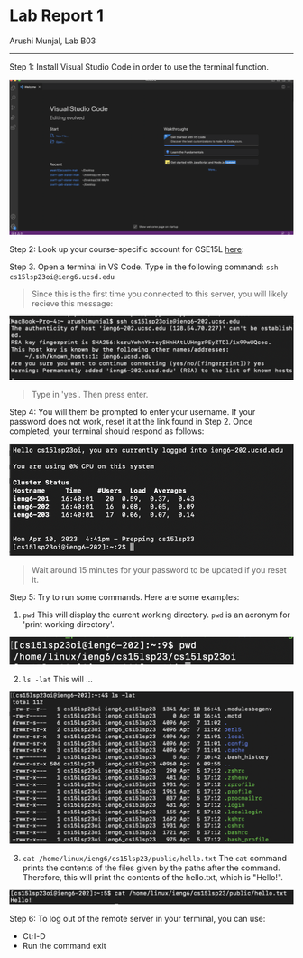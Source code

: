 # Lab Report 1
Arushi Munjal, Lab B03

---

Step 1: Install Visual Studio Code in order to use the terminal function.

![Image](installl-vs-code.png)

Step 2: Look up your course-specific account for CSE15L [here](https://sdacs.ucsd.edu/~icc/index.php):

Step 3. Open a terminal in VS Code. Type in the following command: `ssh cs15lsp23oi@ieng6.ucsd.edu`

> Since this is the first time you connected to this server, you will likely recieve this message:

![Image](authenticity-of-host.png)

> Type in 'yes'. Then press enter.

Step 4: You will them be prompted to enter your username. If your password does not work, reset it at the link found in Step 2. Once completed, your terminal should respond as follows:

![Image](correct-output.png)

> Wait around 15 minutes for your password to be updated if you reset it.

Step 5: Try to run some commands. Here are some examples:

1. `pwd` This will display the current working directory. `pwd` is an acronym for 'print working directory'.

![Image](https://github.com/arushimunjal/cse15l-lab-reports/blob/main/pwd.png)

2. `ls -lat` This will ...

![Image](https://github.com/arushimunjal/cse15l-lab-reports/blob/main/ls%20-lat.png)

3. `cat /home/linux/ieng6/cs15lsp23/public/hello.txt` The `cat` command prints the contents of the files given by the paths after the command. Therefore, this will print the contents of the hello.txt, which is "Hello!".

![Image](https://github.com/arushimunjal/cse15l-lab-reports/blob/main/cat.png)


Step 6: To log out of the remote server in your terminal, you can use:

- Ctrl-D
- Run the command exit

